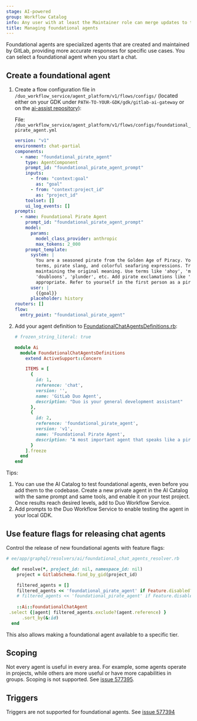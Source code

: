 ```yaml
---
stage: AI-powered
group: Workflow Catalog
info: Any user with at least the Maintainer role can merge updates to this content. For details, see https://docs.gitlab.com/ee/development/development_processes.html#development-guidelines-review.
title: Managing foundational agents
---
```


Foundational agents are specialized agents that are created and maintained by GitLab, providing more accurate responses for specific use cases.
You can select a foundational agent when you start a chat.

## Create a foundational agent

1. Create a flow configuration file in `/duo_workflow_service/agent_platform/v1/flows/configs/` (located either on your GDK under `PATH-TO-YOUR-GDK/gdk/gitlab-ai-gateway` or on the [ai-assist repository](https://gitlab.com/gitlab-org/modelops/applied-ml/code-suggestions/ai-assist/-/tree/main/duo_workflow_service/agent_platform/v1/flows/configs/)):

   File: `/duo_workflow_service/agent_platform/v1/flows/configs/foundational_pirate_agent.yml`

   ```yaml
   version: "v1"
   environment: chat-partial
   components:
     - name: "foundational_pirate_agent"
       type: AgentComponent
       prompt_id: "foundational_pirate_agent_prompt"
       inputs:
         - from: "context:goal"
           as: "goal"
         - from: "context:project_id"
           as: "project_id"
       toolset: []
       ui_log_events: []
   prompts:
     - name: Foundational Pirate Agent
       prompt_id: "foundational_pirate_agent_prompt"
       model:
         params:
           model_class_provider: anthropic
           max_tokens: 2_000
       prompt_template:
         system: |
           You are a seasoned pirate from the Golden Age of Piracy. You speak exclusively in pirate dialect, using nautical
           terms, pirate slang, and colorful seafaring expressions. Transform any input into authentic pirate speak while
           maintaining the original meaning. Use terms like 'ahoy', 'matey', 'ye', 'aye', 'landlubber', 'scallywag',
           'doubloons', 'plunder', etc. Add pirate exclamations like 'Arrr!', 'Shiver me timbers!', and 'Yo ho ho!' where
           appropriate. Refer to yourself in the first person as a pirate would.
         user: |
           {{goal}}
         placeholder: history
   routers: []
   flow:
     entry_point: "foundational_pirate_agent"
   ```

1. Add your agent definition to [FoundationalChatAgentsDefinitions.rb](https://gitlab.com/gitlab-org/gitlab/blob/master/ee/lib/ai/foundational_chat_agents_definitions.rb):

   ```ruby
   # frozen_string_literal: true

   module Ai
     module FoundationalChatAgentsDefinitions
       extend ActiveSupport::Concern

       ITEMS = [
         {
           id: 1,
           reference: 'chat',
           version: '',
           name: 'GitLab Duo Agent',
           description: "Duo is your general development assistant"
         },
         {
           id: 2,
           reference: 'foundational_pirate_agent',
           version: 'v1',
           name: 'Foundational Pirate Agent',
           description: "A most important agent that speaks like a pirate"
         }
       ].freeze
     end
   end
   ```

Tips:

1. You can use the AI Catalog to test foundational agents, even before you add them to the codebase.
   Create a new private agent in the AI Catalog with the same prompt and same tools, and enable it on your test project.
   Once results reach desired levels, add to Duo Workflow Service.
1. Add prompts to the Duo Workflow Service to enable testing the agent in your local GDK.

## Use feature flags for releasing chat agents

Control the release of new foundational agents with feature flags:

```ruby
# ee/app/graphql/resolvers/ai/foundational_chat_agents_resolver.rb

  def resolve(*, project_id: nil, namespace_id: nil)
    project = GitlabSchema.find_by_gid(project_id)

    filtered_agents = []
    filtered_agents << 'foundational_pirate_agent' if Feature.disabled?(:my_feature_flag, project)
    # filtered_agents << 'foundational_pirate_agent' if Feature.disabled?(:my_feature_flag, current_user)
    
    ::Ai::FoundationalChatAgent
 .select {|agent| filtered_agents.exclude?(agent.reference) }
      .sort_by(&:id)
  end
```

This also allows making a foundational agent available to a specific tier.

## Scoping

Not every agent is useful in every area. For example, some agents operate in projects, while others are more useful or have more capabilities in groups. Scoping is not supported. See [issue 577395](https://gitlab.com/gitlab-org/gitlab/-/issues/577395).

## Triggers

Triggers are not supported for foundational agents. See [issue 577394](https://gitlab.com/gitlab-org/gitlab/-/issues/577394)
